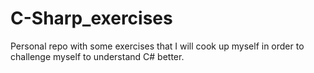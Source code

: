 # C-Sharp_exercises
Personal repo with some exercises that I will cook up myself in order to challenge myself to understand C# better.
